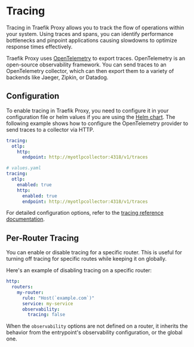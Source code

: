 # Tracing

Tracing in Traefik Proxy allows you to track the flow of operations within your system. Using traces and spans, you can identify performance bottlenecks and pinpoint applications causing slowdowns to optimize response times effectively.

Traefik Proxy uses [OpenTelemetry](https://opentelemetry.io/) to export traces. OpenTelemetry is an open-source observability framework. You can send traces to an OpenTelemetry collector, which can then export them to a variety of backends like Jaeger, Zipkin, or Datadog.

## Configuration

To enable tracing in Traefik Proxy, you need to configure it in your configuration file or helm values if you are using the [Helm chart](https://github.com/traefik/traefik-helm-chart). The following example shows how to configure the OpenTelemetry provider to send traces to a collector via HTTP.

```yaml tab="Structured (YAML)"
tracing:
  otlp:
    http:
      endpoint: http://myotlpcollector:4318/v1/traces
```

```yaml tab="Helm Values"
# values.yaml
tracing:
  otlp:
    enabled: true
    http:
      enabled: true
      endpoint: http://myotlpcollector:4318/v1/traces
```

For detailed configuration options, refer to the [tracing reference documentation](../reference/install-configuration/observability/tracing.md).

## Per-Router Tracing

You can enable or disable tracing for a specific router. This is useful for turning off tracing for specific routes while keeping it on globally.

Here's an example of disabling tracing on a specific router:

```yaml tab="Structured (YAML)"
http:
  routers:
    my-router:
      rule: "Host(`example.com`)"
      service: my-service
      observability:
        tracing: false
```

When the `observability` options are not defined on a router, it inherits the behavior from the entrypoint's observability configuration, or the global one.
